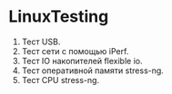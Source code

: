 # LinuxTesting

1. Тест USB.
2. Тест сети с помощью iPerf.
3. Тест IO накопителей flexible io.
4. Тест оперативной памяти stress-ng. 
5. Тест CPU stress-ng.
